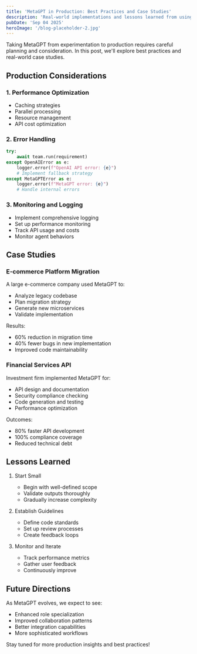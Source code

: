 ```yaml
---
title: 'MetaGPT in Production: Best Practices and Case Studies'
description: 'Real-world implementations and lessons learned from using MetaGPT in production environments'
pubDate: 'Sep 04 2025'
heroImage: '/blog-placeholder-2.jpg'
---
```


Taking MetaGPT from experimentation to production requires careful planning and consideration. In this post, we'll explore best practices and real-world case studies.

## Production Considerations

### 1. Performance Optimization

- Caching strategies
- Parallel processing
- Resource management
- API cost optimization

### 2. Error Handling

```python
try:
    await team.run(requirement)
except OpenAIError as e:
    logger.error(f"OpenAI API error: {e}")
    # Implement fallback strategy
except MetaGPTError as e:
    logger.error(f"MetaGPT error: {e}")
    # Handle internal errors
```

### 3. Monitoring and Logging

- Implement comprehensive logging
- Set up performance monitoring
- Track API usage and costs
- Monitor agent behaviors

## Case Studies

### E-commerce Platform Migration

A large e-commerce company used MetaGPT to:
- Analyze legacy codebase
- Plan migration strategy
- Generate new microservices
- Validate implementation

Results:
- 60% reduction in migration time
- 40% fewer bugs in new implementation
- Improved code maintainability

### Financial Services API

Investment firm implemented MetaGPT for:
- API design and documentation
- Security compliance checking
- Code generation and testing
- Performance optimization

Outcomes:
- 80% faster API development
- 100% compliance coverage
- Reduced technical debt

## Lessons Learned

1. Start Small
   - Begin with well-defined scope
   - Validate outputs thoroughly
   - Gradually increase complexity

2. Establish Guidelines
   - Define code standards
   - Set up review processes
   - Create feedback loops

3. Monitor and Iterate
   - Track performance metrics
   - Gather user feedback
   - Continuously improve

## Future Directions

As MetaGPT evolves, we expect to see:
- Enhanced role specialization
- Improved collaboration patterns
- Better integration capabilities
- More sophisticated workflows

Stay tuned for more production insights and best practices!